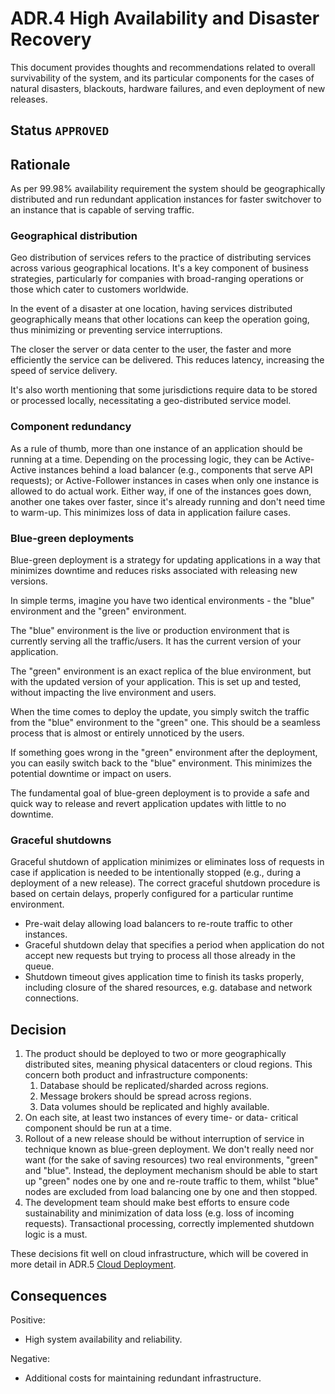 # ADR.4 High Availability and Disaster Recovery

This document provides thoughts and recommendations related to overall survivability of the system, and its particular
components for the cases of natural disasters, blackouts, hardware failures, and even deployment of new releases.

## Status `APPROVED`

## Rationale

As per 99.98% availability requirement the system should be geographically distributed and run redundant application
instances for faster switchover to an instance that is capable of serving traffic.

### Geographical distribution

Geo distribution of services refers to the practice of distributing services across various geographical locations. It's
a key component of business strategies, particularly for companies with broad-ranging operations or those which cater to
customers worldwide.

In the event of a disaster at one location, having services distributed geographically means that other locations can
keep the operation going, thus minimizing or preventing service interruptions.

The closer the server or data center to the user, the faster and more efficiently the service can be delivered. This
reduces latency, increasing the speed of service delivery.

It's also worth mentioning that some jurisdictions require data to be stored or processed locally, necessitating a
geo-distributed service model.

### Component redundancy

As a rule of thumb, more than one instance of an application should be running at a time. Depending on the processing
logic, they can be Active-Active instances behind a load balancer (e.g., components that serve API requests); or
Active-Follower instances in cases when only one instance is allowed to do actual work. Either way, if one of the
instances goes down, another one takes over faster, since it's already running and don't need time to warm-up. This
minimizes loss of data in application failure cases.

### Blue-green deployments

Blue-green deployment is a strategy for updating applications in a way that minimizes downtime and reduces risks
associated with releasing new versions.

In simple terms, imagine you have two identical environments - the "blue" environment and the "green" environment.

The "blue" environment is the live or production environment that is currently serving all the traffic/users. It has
the current version of your application.

The "green" environment is an exact replica of the blue environment, but with the updated version of your application.
This is set up and tested, without impacting the live environment and users.

When the time comes to deploy the update, you simply switch the traffic from the "blue" environment to the "green" one.
This should be a seamless process that is almost or entirely unnoticed by the users.

If something goes wrong in the "green" environment after the deployment, you can easily switch back to the "blue"
environment. This minimizes the potential downtime or impact on users.

The fundamental goal of blue-green deployment is to provide a safe and quick way to release and revert application
updates with little to no downtime.

### Graceful shutdowns

Graceful shutdown of application minimizes or eliminates loss of requests in case if application is needed to be
intentionally stopped (e.g., during a deployment of a new release). The correct graceful shutdown procedure is based
on certain delays, properly configured for a particular runtime environment.

* Pre-wait delay allowing load balancers to re-route traffic to other instances.
* Graceful shutdown delay that specifies a period when application do not accept new requests but trying to process
  all those already in the queue.
* Shutdown timeout gives application time to finish its tasks properly, including closure of the shared resources,
  e.g. database and network connections.

## Decision

1. The product should be deployed to two or more geographically distributed sites, meaning physical datacenters or
   cloud regions. This concern both product and infrastructure components:
    1. Database should be replicated/sharded across regions.
    2. Message brokers should be spread across regions.
    3. Data volumes should be replicated and highly available.
2. On each site, at least two instances of every time- or data- critical component should be run at a time.
3. Rollout of a new release should be without interruption of service in technique known as blue-green deployment. 
   We don't really need nor want (for the sake of saving resources) two real environments, "green" and "blue". Instead,
   the deployment mechanism should be able to start up "green" nodes one by one and re-route traffic to them, whilst 
   "blue" nodes are excluded from load balancing one by one and then stopped. 
4. The development team should make best efforts to ensure code sustainability and minimization of data loss (e.g.
   loss of incoming requests). Transactional processing, correctly implemented shutdown logic is a must.

These decisions fit well on cloud infrastructure, which will be covered in more detail in
ADR.5 [Cloud Deployment](cloud-deployment.md).

## Consequences

Positive:

* High system availability and reliability.

Negative:

* Additional costs for maintaining redundant infrastructure.